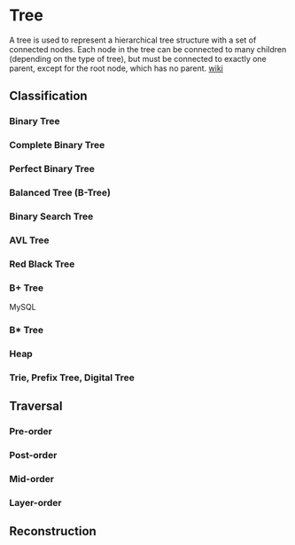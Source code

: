 # Tree

A tree is used to represent a hierarchical tree structure with a set of connected nodes. Each node in the tree can be connected to many children (depending on the type of tree), but must be connected to exactly one parent, except for the root node, which has no parent. [wiki](https://en.wikipedia.org/wiki/Tree_(data_structure))

## Classification

### Binary Tree

### Complete Binary Tree

### Perfect Binary Tree

### Balanced Tree (B-Tree)

### Binary Search Tree

### AVL Tree

### Red Black Tree

### B+ Tree

MySQL 

### B* Tree

### Heap

### Trie, Prefix Tree, Digital Tree

## Traversal

### Pre-order

### Post-order

### Mid-order

### Layer-order

## Reconstruction
